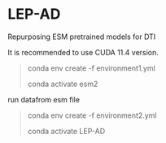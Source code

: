 # LEP-AD
Repurposing ESM pretrained models for DTI 

It is recommended to use CUDA 11.4 version.
> conda env create -f environment1.yml
> 
> conda activate esm2

run datafrom esm file

> conda env create -f environment2.yml
> 
> conda activate LEP-AD
